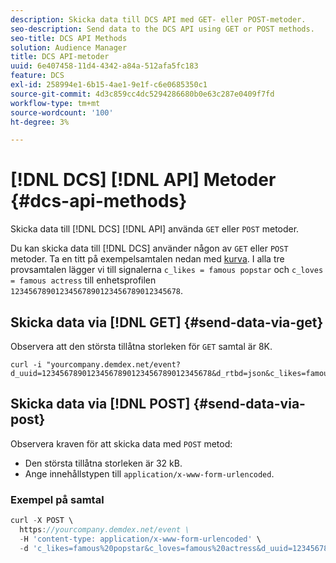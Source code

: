 ```yaml
---
description: Skicka data till DCS API med GET- eller POST-metoder.
seo-description: Send data to the DCS API using GET or POST methods.
seo-title: DCS API Methods
solution: Audience Manager
title: DCS API-metoder
uuid: 6e407458-11d4-4342-a84a-512afa5fc183
feature: DCS
exl-id: 258994e1-6b15-4ae1-9e1f-c6e0685350c1
source-git-commit: 4d3c859cc4dc5294286680b0e63c287e0409f7fd
workflow-type: tm+mt
source-wordcount: '100'
ht-degree: 3%

---
```


# [!DNL DCS] [!DNL API] Metoder {#dcs-api-methods}

Skicka data till [!DNL DCS] [!DNL API] använda `GET` eller `POST` metoder.

Du kan skicka data till [!DNL DCS] använder någon av `GET` eller `POST` metoder. Ta en titt på exempelsamtalen nedan med [kurva](https://curl.haxx.se/). I alla tre provsamtalen lägger vi till signalerna `c_likes = famous popstar` och `c_loves = famous actress` till enhetsprofilen `12345678901234567890123456789012345678`.

## Skicka data via [!DNL GET] {#send-data-via-get}

Observera att den största tillåtna storleken för `GET` samtal är 8K.

```
curl -i "yourcompany.demdex.net/event?d_uuid=12345678901234567890123456789012345678&d_rtbd=json&c_likes=famous%20popstar&c_loves=famous%20actress"
```

## Skicka data via [!DNL POST] {#send-data-via-post}

Observera kraven för att skicka data med `POST` metod:

* Den största tillåtna storleken är 32 kB.
* Ange innehållstypen till `application/x-www-form-urlencoded`.

### Exempel på samtal

```js
curl -X POST \
  https://yourcompany.demdex.net/event \
  -H 'content-type: application/x-www-form-urlencoded' \
  -d 'c_likes=famous%20popstar&c_loves=famous%20actress&d_uuid=12345678901234567890123456789012345678'
```
